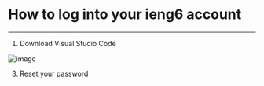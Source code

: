 # **How to log into your ieng6 account**
---

1. Download Visual Studio Code

![image](https://user-images.githubusercontent.com/122496390/211968312-75fb0d43-1086-435b-a5bb-027bc7e689c2.png)


3. Reset your password
